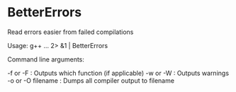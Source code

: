 BetterErrors
============

Read errors easier from failed compilations

Usage: g++ ... 2> &1 | BetterErrors

Command line arguments:

-f or -F : Outputs which function (if applicable)
-w or -W : Outputs warnings
-o or -O filename : Dumps all compiler output to filename
